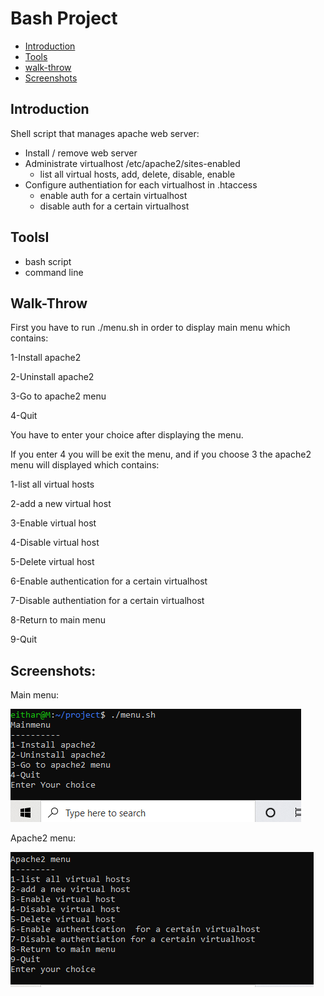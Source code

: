 # Bash Project
* [Introduction](#introduction)
* [Tools](#tools)
* [walk-throw](#walk-throw)
* [Screenshots](#screenshots)

## Introduction
Shell script that manages apache web server:
- Install / remove web server
- Administrate virtualhost /etc/apache2/sites-enabled
	- list all virtual hosts, add, delete, disable, enable
- Configure authentiation for each virtualhost in .htaccess
	- enable auth for a certain virtualhost
	- disable auth for a certain virtualhost
## ToolsI
- bash script
- command line

## Walk-Throw
First you have to run ./menu.sh in order to display main menu which contains:

1-Install apache2

2-Uninstall apache2

3-Go to apache2 menu

4-Quit

You have to enter your choice after displaying the menu.

If you enter 4 you will be exit the menu, and if you choose 3 the apache2 menu will displayed which contains:

1-list all virtual hosts

2-add a new virtual host

3-Enable virtual host

4-Disable virtual host

5-Delete virtual host

6-Enable authentication  for a certain virtualhost

7-Disable authentiation for a certain virtualhost

8-Return to main menu

9-Quit

## Screenshots:

Main menu:

![alt-tag](main.PNG)

Apache2 menu:

![alt-tag](apache2menu.PNG)
